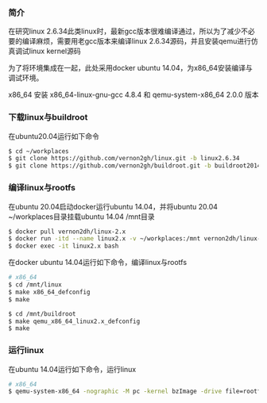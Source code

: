 ### 简介

在研究linux 2.6.34此类linux时，最新gcc版本很难编译通过，所以为了减少不必要的编译麻烦，需要用老gcc版本来编译linux 2.6.34源码，并且安装qemu进行仿真调试linux kernel源码

为了将环境集成在一起，此处采用docker ubuntu 14.04，为x86_64安装编译与调试环境。

x86_64 安装 x86_64-linux-gnu-gcc 4.8.4 和 qemu-system-x86_64 2.0.0 版本

### 下载linux与buildroot

在ubuntu20.04运行如下命令

```bash
$ cd ~/workplaces
$ git clone https://github.com/vernon2gh/linux.git -b linux2.6.34
$ git clone https://github.com/vernon2gh/buildroot.git -b buildroot2014.05
```

### 编译linux与rootfs

在ubuntu 20.04启动docker运行ubuntu 14.04，并将ubuntu 20.04 ~/workplaces目录挂载ubuntu 14.04 /mnt目录

```bash
$ docker pull vernon2dh/linux-2.x
$ docker run -itd --name linux2.x -v ~/workplaces:/mnt vernon2dh/linux-2.x bash
$ docker exec -it linux2.x bash
```

在docker ubuntu 14.04运行如下命令，编译linux与rootfs

```bash
# x86_64
$ cd /mnt/linux
$ make x86_64_defconfig
$ make

$ cd /mnt/buildroot
$ make qemu_x86_64_linux2.x_defconfig
$ make
```

### 运行linux

在ubuntu 14.04运行如下命令，运行linux

```bash
# x86_64
$ qemu-system-x86_64 -nographic -M pc -kernel bzImage -drive file=rootfs.ext3,if=ide -append "root=/dev/sda console=ttyS0"
```
